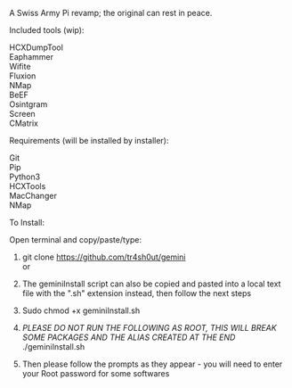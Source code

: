 A Swiss Army Pi revamp; the original can rest in peace.<br/>

Included tools (wip):<br/>

HCXDumpTool<br/>
Eaphammer<br/>
Wifite<br/>
Fluxion<br/>
NMap<br/>
BeEF<br/>
Osintgram<br/>
Screen<br/>
CMatrix<br/>



Requirements (will be installed by installer):<br/>

Git<br/>
Pip<br/>
Python3<br/>
HCXTools<br/>
MacChanger<br/>
NMap<br/>


To Install:<br/>

Open terminal and copy/paste/type:<br/>
1. git clone https://github.com/tr4sh0ut/gemini<br/>
or<br/>
1. The geminiInstall script can also be copied and pasted into a local text file with the ".sh" extension instead, then follow the next steps<br/>

2. Sudo chmod +x geminiInstall.sh<br/>

3. *PLEASE DO NOT RUN THE FOLLOWING AS ROOT, THIS WILL BREAK SOME PACKAGES AND THE ALIAS CREATED AT THE END*<br/>
./geminiInstall.sh<br/>

4. Then please follow the prompts as they appear - you will need to enter your Root password for some softwares<br/>
